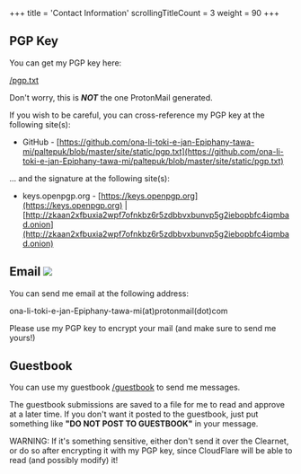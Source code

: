 +++
title               = 'Contact Information'
scrollingTitleCount = 3
weight              = 90
+++

## PGP Key

You can get my PGP key here:

[/pgp.txt](/pgp.txt)

Don't worry, this is ***NOT*** the one ProtonMail generated.

If you wish to be careful, you can cross-reference my PGP key at the following
site(s):

- GitHub - [https://github.com/ona-li-toki-e-jan-Epiphany-tawa-mi/paltepuk/blob/master/site/static/pgp.txt](https://github.com/ona-li-toki-e-jan-Epiphany-tawa-mi/paltepuk/blob/master/site/static/pgp.txt)

... and the signature at the following site(s):

- keys.openpgp.org - [https://keys.openpgp.org](https://keys.openpgp.org) | [http://zkaan2xfbuxia2wpf7ofnkbz6r5zdbbvxbunvp5g2iebopbfc4iqmbad.onion](http://zkaan2xfbuxia2wpf7ofnkbz6r5zdbbvxbunvp5g2iebopbfc4iqmbad.onion)


## Email ![](/web-buttons/email.gif)

You can send me email at the following address:

ona-li-toki-e-jan-Epiphany-tawa-mi(at)protonmail(dot)com

Please use my PGP key to encrypt your mail (and make sure to send me yours!)

## Guestbook

You can use my guestbook [/guestbook](/guestbook) to send me messages.

The guestbook submissions are saved to a file for me to read and approve at a
later time. If you don't want it posted to the guestbook, just put something
like **"DO NOT POST TO GUESTBOOK"** in your message.

WARNING: If it's something sensitive, either don't send it over the Clearnet, or
do so after encrypting it with my PGP key, since CloudFlare will be able to read
(and possibly modify) it!
